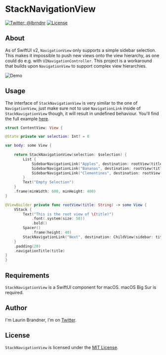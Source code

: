 # StackNavigationView

[![Twitter: @lbrndnr](https://img.shields.io/badge/contact-@lbrndnr-blue.svg?style=flat)](https://twitter.com/lbrndnr)
[![License](http://img.shields.io/badge/license-MIT-green.svg?style=flat)](https://github.com/lbrndnr/StackNavigationView/blob/master/LICENSE)

## About
As of SwiftUI v2, `NavigationView` only supports a simple sidebar selection. This makes it impossible to push new views onto the view hierarchy, as one could do e.g. with `UINavigationController`. This project is a workaround that builds upon `NavigationView` to support complex view hierarchies.

![Demo](https://raw.githubusercontent.com/lbrndnr/StackNavigationView/master/demo.gif)

## Usage
The interface of `StackNavigationView` is very similar to the one of `NavigationView`, just make sure not to use `NavigationLink` inside of `StackNavigationView` though, it will result in undefined behaviour. You'll find the full example [here](https://github.com/lbrndnr/StackNavigationView/tree/master/Example). 

```swift
struct ContentView: View {

@State private var selection: Int? = 0

var body: some View {
    
    return StackNavigationView(selection: $selection) {
        List {
            SidebarNavigationLink("Apples", destination: rootView(title: "Apples"), tag: 0, selection: $selection)
            SidebarNavigationLink("Bananas", destination: rootView(title: "Bananas"), tag: 1, selection: $selection)
            SidebarNavigationLink("Clementines", destination: rootView(title: "Clementines"), tag: 2, selection: $selection)
        }
        Text("Empty Selection")
    }
    .frame(minWidth: 600, minHeight: 400)
}

@ViewBuilder private func rootView(title: String) -> some View {
    VStack {
        Text("This is the root view of \(title)")
            .font(.system(size: 50))
            .bold()
        Spacer()
            .frame(height: 40)
        StackNavigationLink("Next", destination: ChildView(sidebar: title, level: 1))
    }
    .padding(20)
    .navigationTitle(title)
}
}
```

## Requirements
`StackNavigationView` is a SwiftUI component for macOS. macOS Big Sur is required.

## Author
I'm Laurin Brandner, I'm on [Twitter](https://twitter.com/lbrndnr).

## License
`StackNavigationView` is licensed under the [MIT License](http://opensource.org/licenses/mit-license.php).